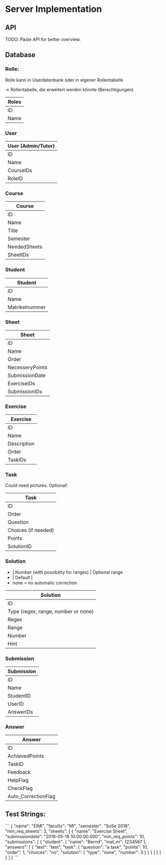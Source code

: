 # Server Implementation

## API

TODO: Paste API for better overview.

## Database

### Rolle:

Rolle kann in Userdatenbank oder in eigener Rollentabelle

-> Rollentabelle, die erweitert werden könnte (Berechtigungen)

| Roles      |
| ------------- |
| ID     |
| Name      |

### User

| User (Admin/Tutor)      |
| ------------- |
| ID     |
| Name      |
| CourseIDs      |
| RoleID      |

### Course

| Course      |
| ------------- |
| ID     |
| Name     |
| Title |
| Semester |
| NeededSheets |
| SheetIDs |

### Student

| Student     |
| ------------- |
| ID     |
| Name      |
| Matrikelnummer |

### Sheet

| Sheet     |
| ------------- |
| ID     |
| Name |
| Order |
| NecesseryPoints |
| SubmissionDate |
| ExerciseIDs     |
| SubmissionIDs |

### Exercise

| Exercise     |
| ------------- |
| ID     |
| Name  |
| Description |
| Order |
| TaskIDs |

### Task

Could need pictures. Optional!

| Task     |
| ------------- |
| ID     |
| Order |
| Question |
| Choices (if needed) |
| Points |
| SolutionID |

### Solution

-  | Number (with possibility for ranges) | Optional range
-  | Default |
- none = no automatic correction

| Solution     |
| ------------- |
| ID     |
| Type (regex, range, number or none) |
| Regex |
| Range |
| Number |
| Hint |


### Submission

| Submission     |
| ------------- |
| ID     |
| Name      |
| StudentID     |
| UserID |
| AnswerIDs |

### Answer

| Answer     |
| ------------- |
| ID     |
| AchievedPoints |
| TaskID |
| Feedback |
| HelpFlag |
| CheckFlag |
| Auto_CorrectionFlag|

## Test Strings:
´´´
{
	"name": "EIMI",
	"faculty": "MI",
	"semester": "SoSe 2018",
	"min_req_sheets": 3,
	"sheets": [
		{
		"name": "Exercise Sheet",
		"submissiondate": "2016-05-18 10:00:00.000",
		"min_req_points": 10,
		"submissions": [
			{
				"student": {
					"name": "Bernd",
					"mat_nr": 1234567
				},
				"answers": [
					{
						"text": "text",
						"task": {
							"question": "a task",
        					"points": 10,
        					"order": 1,
        					"choices": "no",
					        "solution": {
					            "type": "none",
					            "number": 3
					        }
						}
					}
				]
			}
			]
	}
	]
}
´´´